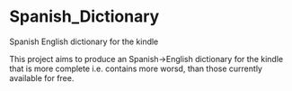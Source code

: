 # Spanish_Dictionary
Spanish English dictionary for the kindle

This project aims to produce an Spanish->English dictionary for the kindle that is more complete i.e. contains more worsd, than those currently available for free.

